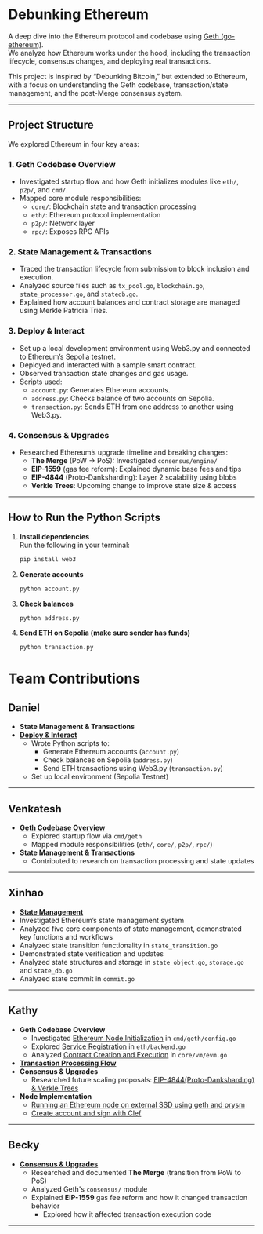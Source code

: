 # Debunking Ethereum

A deep dive into the Ethereum protocol and codebase using [Geth (go-ethereum)](https://github.com/ethereum/go-ethereum).  
We analyze how Ethereum works under the hood, including the transaction lifecycle, consensus changes, and deploying real transactions.

This project is inspired by “Debunking Bitcoin,” but extended to Ethereum, with a focus on understanding the Geth codebase, transaction/state management, and the post-Merge consensus system.

---

## Project Structure

We explored Ethereum in four key areas:

### 1. **Geth Codebase Overview**

- Investigated startup flow and how Geth initializes modules like `eth/`, `p2p/`, and `cmd/`.
- Mapped core module responsibilities:
  - `core/`: Blockchain state and transaction processing
  - `eth/`: Ethereum protocol implementation
  - `p2p/`: Network layer
  - `rpc/`: Exposes RPC APIs

### 2. **State Management & Transactions**

- Traced the transaction lifecycle from submission to block inclusion and execution.
- Analyzed source files such as `tx_pool.go`, `blockchain.go`, `state_processor.go`, and `statedb.go`.
- Explained how account balances and contract storage are managed using Merkle Patricia Tries.

### 3. **Deploy & Interact**

- Set up a local development environment using Web3.py and connected to Ethereum’s Sepolia testnet.
- Deployed and interacted with a sample smart contract.
- Observed transaction state changes and gas usage.
- Scripts used:
  - `account.py`: Generates Ethereum accounts.
  - `address.py`: Checks balance of two accounts on Sepolia.
  - `transaction.py`: Sends ETH from one address to another using Web3.py.

### 4. **Consensus & Upgrades**

- Researched Ethereum’s upgrade timeline and breaking changes:
  - **The Merge** (PoW → PoS): Investigated `consensus/engine/`
  - **EIP-1559** (gas fee reform): Explained dynamic base fees and tips
  - **EIP-4844** (Proto-Danksharding): Layer 2 scalability using blobs
  - **Verkle Trees**: Upcoming change to improve state size & access

---

## How to Run the Python Scripts

1. **Install dependencies**  
   Run the following in your terminal:

   ```bash
   pip install web3
   ```

2. **Generate accounts**

   ```bash
   python account.py
   ```

3. **Check balances**

   ```bash
   python address.py
   ```

4. **Send ETH on Sepolia (make sure sender has funds)**

   ```bash
   python transaction.py
   ```

# Team Contributions

## Daniel

- **State Management & Transactions**
- [**Deploy & Interact**](/docs/deployment.md)
  - Wrote Python scripts to:
    - Generate Ethereum accounts (`account.py`)
    - Check balances on Sepolia (`address.py`)
    - Send ETH transactions using Web3.py (`transaction.py`)
  - Set up local environment (Sepolia Testnet)

---

## Venkatesh

- [**Geth Codebase Overview**](/docs/geth_code_overview.md)
  - Explored startup flow via `cmd/geth`
  - Mapped module responsibilities (`eth/`, `core/`, `p2p/`, `rpc/`)
- **State Management & Transactions**
  - Contributed to research on transaction processing and state updates

---

## Xinhao

- [**State Management**](docs/ethereum-state-management.md)
- Investigated Ethereum’s state management system
- Analyzed five core components of state management, demonstrated key functions and workflows
- Analyzed state transition functionality in `state_transition.go`
- Demonstrated state verification and updates
- Analyzed state structures and storage in `state_object.go`, `storage.go` and `state_db.go`
- Analyzed state commit in `commit.go`

---

## Kathy

- **Geth Codebase Overview**
  - Investigated [Ethereum Node Initialization](docs/node_initialization.md) in `cmd/geth/config.go`
  - Explored [Service Registration](docs/service_resgistration.md) in `eth/backend.go`
  - Analyzed [Contract Creation and Execution](docs/evm_analysis.md) in `core/vm/evm.go`
- **[Transaction Processing Flow](docs/tx_processing.md)**
- **Consensus & Upgrades**
  - Researched future scaling proposals: [EIP-4844(Proto-Danksharding) & Verkle Trees](docs/proto-danksharding_verkle_tree.md)
- **Node Implementation**
  - [Running an Ethereum node on external SSD using geth and prysm](https://docs.google.com/document/d/12nJMG3LiXx2Y7UPmoq1w9bOyJGU9kCB49lgibeR_69Y/edit?usp=sharing)
  - [Create account and sign with Clef](https://docs.google.com/document/d/1nZcG6HFykAk0Q4nh4oNzgASW1vRQ2swxmDmodVms4J0/edit?usp=sharing)

---

## Becky

- [**Consensus & Upgrades**](docs/consensus_and_upgrades.md)
  - Researched and documented **The Merge** (transition from PoW to PoS)
  - Analyzed Geth's `consensus/` module
  - Explained **EIP-1559** gas fee reform and how it changed transaction behavior
    - Explored how it affected transaction execution code

---
